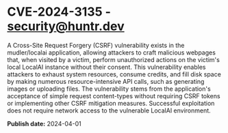 # CVE-2024-3135 - security@huntr.dev

A Cross-Site Request Forgery (CSRF) vulnerability exists in the mudler/localai application, allowing attackers to craft malicious webpages that, when visited by a victim, perform unauthorized actions on the victim's local LocalAI instance without their consent. This vulnerability enables attackers to exhaust system resources, consume credits, and fill disk space by making numerous resource-intensive API calls, such as generating images or uploading files. The vulnerability stems from the application's acceptance of simple request content-types without requiring CSRF tokens or implementing other CSRF mitigation measures. Successful exploitation does not require network access to the vulnerable LocalAI environment.

**Publish date:** 2024-04-01
